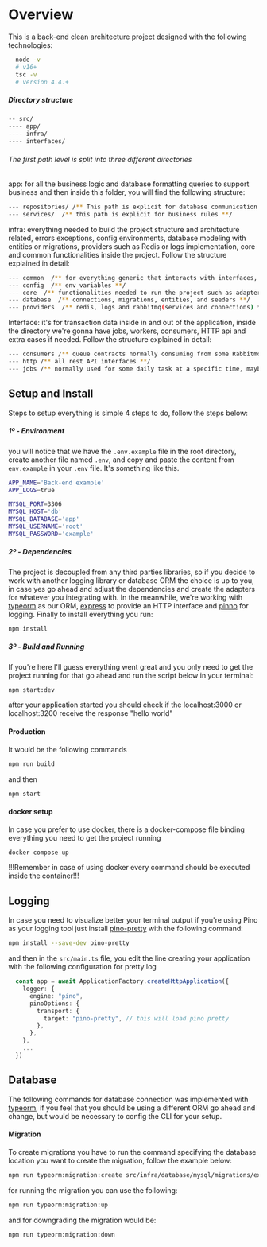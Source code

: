 # Overview

This is a back-end clean architecture project designed with the following technologies:

```bash
  node -v
  # v16+
  tsc -v
  # version 4.4.+
```

##### Directory structure

```bash
-- src/
---- app/
---- infra/
---- interfaces/
```

###### The first path level is split into three different directories

app: for all the business logic and database formatting queries to support business and then inside this folder, you will find the following structure:

```bash
--- repositories/ /** This path is explicit for database communication **/
--- services/  /** this path is explicit for business rules **/
```

infra: everything needed to build the project structure and architecture related, errors exceptions, config environments, database modeling with entities or migrations, providers such as Redis or logs implementation, core and common functionalities inside the project. Follow the structure explained in detail:

```bash
--- common  /** for everything generic that interacts with interfaces, errors exceptions, business unrelated constants. **/
--- config  /** env variables **/
--- core  /** functionalities needed to run the project such as adapters, applications bootstraps **/
--- database  /** connections, migrations, entities, and seeders **/
--- providers  /** redis, logs and rabbitmq(services and connections) **/
```

Interface: it's for transaction data inside in and out of the application, inside the directory we're gonna have jobs, workers, consumers, HTTP api and extra cases if needed. Follow the structure explained in detail:

```bash
--- consumers /** queue contracts normally consuming from some Rabbitmq, Kafka, or Sqs messages **/
--- http /** all rest API interfaces **/
--- jobs /** normally used for some daily task at a specific time, maybe charge some subscription **/
```

## Setup and Install

Steps to setup everything is simple 4 steps to do, follow the steps below:

##### 1º - Environment

you will notice that we have the `.env.example` file in the root directory, create another file named `.env`, and copy and paste the content from `env.example` in your `.env` file. It's something like this.

```bash
APP_NAME='Back-end example'
APP_LOGS=true

MYSQL_PORT=3306
MYSQL_HOST='db'
MYSQL_DATABASE='app'
MYSQL_USERNAME='root'
MYSQL_PASSWORD='example'
```

##### 2º - Dependencies

The project is decoupled from any third parties libraries, so if you decide to work with another logging library or database ORM the choice is up to you, in case yes go ahead and adjust the dependencies and create the adapters for whatever you integrating with. In the meanwhile, we're working with [typeorm](https://typeorm.io/) as our ORM, [express](https://expressjs.com/pt-br/) to provide an HTTP interface and [pinno](https://github.com/pinojs/pino) for logging. Finally to install everything you run:

```bash
npm install
```

##### 3º - Build and Running

If you're here I'll guess everything went great and you only need to get the project running for that go ahead and run the script below in your terminal:

```bash
npm start:dev
```

after your application started you should check if the localhost:3000 or localhost:3200 receive the response "hello world"

#### Production

It would be the following commands

```bash
npm run build
```

and then

```bash
npm start
```

#### docker setup

In case you prefer to use docker, there is a docker-compose file binding everything you need to get the project running

```bash
docker compose up
```

!!!Remember in case of using docker every command should be executed inside the container!!!

## Logging

In case you need to visualize better your terminal output if you're using Pino as your logging tool just install [pino-pretty](https://github.com/pinojs/pino-pretty) with the following command:

```bash
npm install --save-dev pino-pretty
```

and then in the `src/main.ts` file, you edit the line creating your application with the following configuration for pretty log

```typescript
  const app = await ApplicationFactory.createHttpApplication({
    logger: {
      engine: "pino",
      pinoOptions: {
        transport: {
          target: "pino-pretty", // this will load pino pretty
        },
      },
    },
    ...
  })
```

## Database

The following commands for database connection was implemented with [typeorm](https://typeorm.io/), if you feel that you should be using a different ORM go ahead and change, but would be necessary to config the CLI for your setup.

#### Migration

To create migrations you have to run the command specifying the database location you want to create the migration, follow the example below:

```bash
npm run typeorm:migration:create src/infra/database/mysql/migrations/example
```

for running the migration you can use the following:

```bash
npm run typeorm:migration:up
```

and for downgrading the migration would be:

```bash
npm run typeorm:migration:down
```
